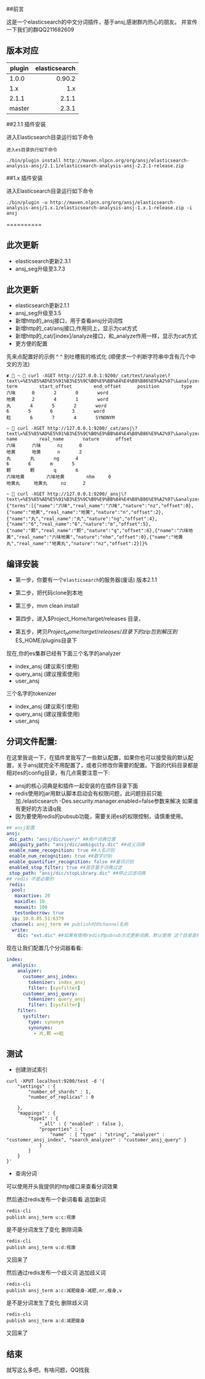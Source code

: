 ##前言

这是一个elasticsearch的中文分词插件，基于ansj,感谢群内热心的朋友。
并宣传一下我们的群QQ211682609

## 版本对应

| plugin        |     elasticsearch|
| --------      |       -----:  |
| 1.0.0  |     0.90.2    |
| 1.x        |     1.x     |
| 2.1.1        |     2.1.1     |
| master        |     2.3.1     |



##2.1.1 插件安装

进入Elasticsearch目录运行如下命令 

````
进入es目录执行如下命令

./bin/plugin install http://maven.nlpcn.org/org/ansj/elasticsearch-analysis-ansj/2.1.1/elasticsearch-analysis-ansj-2.2.1-release.zip
````


##1.x 插件安装

进入Elasticsearch目录运行如下命令 

````
./bin/plugin -u http://maven.nlpcn.org/org/ansj/elasticsearch-analysis-ansj/1.x.1/elasticsearch-analysis-ansj-1.x.1-release.zip -i ansj
````


==========


## 此次更新
+ elasticsearch更新2.3.1
+ ansj_seg升级至3.7.3


## 此次更新
+ elasticsearch更新2.1.1
+ ansj_seg升级至3.5
+ 新增http的_ansj接口，用于查看ansj分词词性
+ 新增http的_cat/ansj接口,作用同上，显示为cat方式
+ 新增http的_cat/[index]/analyze接口，和_analyze作用一样，显示为cat方式
+ 更方便的配置

先来点配置好的示例 ^ ^ 别吐槽我的格式化 (顺便求一个判断字符串中含有几个中文的方法)

```shell
✘  ~  curl -XGET http://127.0.0.1:9200/_cat/test/analyze\?text\=%E5%85%AD%E5%91%B3%E5%9C%B0%E9%BB%84%E4%B8%B86%E9%A2%97\&analyzer\=customer_ansj_query\&v
term		start_offset		end_offset		position		type
六味		0		2		0		word
地黄		2		4		1		word
丸		4		5		2		word
6		5		6		3		word
粒		6		7		4		SYNONYM
```

```shell
~  curl -XGET http://127.0.0.1:9200/_cat/ansj\?text\=%E5%85%AD%E5%91%B3%E5%9C%B0%E9%BB%84%E4%B8%B86%E9%A2%97\&analyzer\=customer_ansj_query\&v
name		real_name		nature		offset
六味		六味		nz		0
地黄		地黄		n		2
丸		丸		ng		4
6		6		m		5
颗		颗		q		6
六味地黄		六味地黄		nhm		0
地黄丸		地黄丸		nz		2
```

```shell
~  curl -XGET http://127.0.0.1:9200/_ansj\?text\=%E5%85%AD%E5%91%B3%E5%9C%B0%E9%BB%84%E4%B8%B86%E9%A2%97\&analyzer\=index_ansj\&v
{"terms":[{"name":"六味","real_name":"六味","nature":"nz","offset":0},{"name":"地黄","real_name":"地黄","nature":"n","offset":2},{"name":"丸","real_name":"丸","nature":"ng","offset":4},{"name":"6","real_name":"6","nature":"m","offset":5},{"name":"颗","real_name":"颗","nature":"q","offset":6},{"name":"六味地黄","real_name":"六味地黄","nature":"nhm","offset":0},{"name":"地黄丸","real_name":"地黄丸","nature":"nz","offset":2}]}%
```

## 编译安装

* 第一步，你要有一个`elasticsearch`的服务器(废话) 版本2.1.1

* 第二步，把代码clone到本地

* 第三步，mvn clean install

* 第四步，进入$Project_Home/target/releases 目录，

* 第五步，拷贝$Project_Home/target/releases/目录下的zip包到解压到$ES_HOME/plugins目录下



 
现在,你的es集群已经有下面三个名字的analyzer

+ index_ansj (建议索引使用)
+ query_ansj (建议搜索使用)
+ user_ansj

三个名字的tokenizer

+ index_ansj (建议索引使用)
+ query_ansj (建议搜索使用)
+ user_ansj


## 分词文件配置:
在这里我说一下，在插件里我写了一些默认配置，如果你也可以接受我的默认配置，关于ansj就完全不用配置了，或者只修改你需要的配置。下面的代码目录都是相对es的config目录，有几点需要注意一下:

+ ansj的核心词典是和插件一起安装的在插件目录下面
+ redis使用的jar用默认脚本启动会有权限问题，此问题目前只能加./elasticsearch -Des.security.manager.enabled=false参数来解决 如果谁有更好的方法请q我
+ 因为要使用redis的pubsub功能，需要关闭es的权限控制，请慎重使用。

```yaml
## ansj配置
ansj:
 dic_path: "ansj/dic/user/" ##用户词典位置
 ambiguity_path: "ansj/dic/ambiguity.dic" ##歧义词典
 enable_name_recognition: true ##人名识别
 enable_num_recognition: true ##数字识别
 enable_quantifier_recognition: false ##量词识别
 enabled_stop_filter: true ##是否基于词典过滤
 stop_path: "ansj/dic/stopLibrary.dic" ##停止过滤词典
## redis 不是必需的
 redis:
  pool:
   maxactive: 20
   maxidle: 10
   maxwait: 100
   testonborrow: true
  ip: 10.0.85.51:6379
  channel: ansj_term ## publish时的channel名称
  write:
    dic: "ext.dic" ##如果有使用redis的pubsub方式更新词典，默认使用 这个目录是相对于dic_path
```

现在让我们配置几个分词器看看:

```yaml
index:
  analysis:
    analyzer:
      customer_ansj_index:
        tokenizer: index_ansj
        filter: [sysfilter]
      customer_ansj_query:
        tokenizer: query_ansj
        filter: [sysfilter]
    filter:
      sysfilter:
        type: synonym
        synonyms:
          - 片,颗 =>粒
```

## 测试


* 创建测试索引

```linux
curl -XPUT localhost:9200/test -d '{
    "settings" : {
        "number_of_shards" : 1,
        "number_of_replicas" : 0

    },
    "mappings" : {
        "type1" : {
            "_all" : { "enabled" : false },
            "properties" : {
                "name" : { "type" : "string", "analyzer" : "customer_ansj_index", "search_analyzer" : "customer_ansj_query" }
            }
        }
    }
}'
```

* 查询分词

可以使用开头我提供的http接口来查看分词效果

然后通过redis发布一个新词看看
追加新词
```
redis-cli
publish ansj_term u:c:视康

```

是不是分词发生了变化
删除词条
```
redis-cli
publish ansj_term u:d:视康
```

又回来了

然后通过redis发布一个歧义词
追加歧义词
```
redis-cli
publish ansj_term a:c:减肥瘦身-减肥,nr,瘦身,v
```

是不是分词发生了变化
删除歧义词
```
redis-cli
publish ansj_term a:d:减肥瘦身
```

又回来了


## 结束
就写这么多吧，有啥问题，QQ找我
